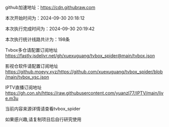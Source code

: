 
    
github加速地址：https://cdn.githubraw.com
    
本次开始时间为：2024-09-30 20:18:12

本次执行完成时间为：2024-09-30 20:19:42

本次执行统计线路共计为：198条

Tvbox多仓请配置订阅地址 https://fastly.jsdelivr.net/gh/xuexuguang/tvbox_spider@main/tvbox.json

影视仓软件请配置订阅地址 https://github.moeyy.xyz/https://github.com/xuexuguang/tvbox_spider/blob/main/tvbox_ysc.json

IPTV直播订阅地址 https://gh.con.sh/https://raw.githubusercontent.com/yuanzl77/IPTV/main/live.m3u

当前内容来源详情请查看tvbox_spider

如果感兴趣,请复制项目后自行研究使用

